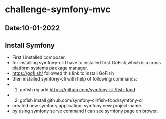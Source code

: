 # challenge-symfony-mvc
## Date:10-01-2022

## Install Symfony
- First I installed composer.
- for installing symfony-cli I have to installed first GoFish,which is a cross platform systems package manager.
- https://gofi.sh/ followed this link to install GoFish
- then installed symfony-cli with help of following commands:
 - 1. gofish rig add https://github.com/symfony-cli/fish-food
 - 2. gofish install github.com/symfony-cli/fish-food/symfony-cli
 - created new symfony application: symfony new project-name.
 - by using symfony serve command i can see symfony page on brower.